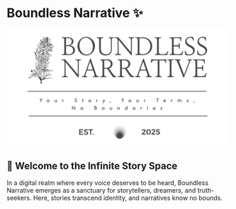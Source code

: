 # Boundless Narrative ✨

![Project Banner](.github/readme-banner.png)

## 🌌 Welcome to the Infinite Story Space

In a digital realm where every voice deserves to be heard, Boundless Narrative emerges as a sanctuary for storytellers, dreamers, and truth-seekers. Here, stories transcend identity, and narratives know no bounds.
